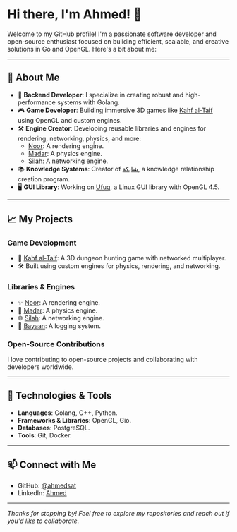 # Hi there, I'm Ahmed! 👋

Welcome to my GitHub profile! I'm a passionate software developer and open-source enthusiast focused on building efficient, scalable, and creative solutions in Go and OpenGL. Here's a bit about me:

---

## 🚀 About Me
- 🌟 **Backend Developer**: I specialize in creating robust and high-performance systems with Golang.
- 🎮 **Game Developer**: Building immersive 3D games like [Kahf al-Taif](https://github.com/ahmedsat/kahf-al-taif) using OpenGL and custom engines.
- 🛠️ **Engine Creator**: Developing reusable libraries and engines for rendering, networking, physics, and more:
  - [Noor](https://github.com/ahmedsat/noor): A rendering engine.
  - [Madar](https://github.com/ahmedsat/madar): A physics engine.
  - [Silah](https://github.com/ahmedsat/silah): A networking engine.
- 📚 **Knowledge Systems**: Creator of [شابكة](https://github.com/ahmedsat/shabaka), a knowledge relationship creation program.
- 🖥️ **GUI Library**: Working on [Ufuq](https://github.com/ahmedsat/ufuq), a Linux GUI library with OpenGL 4.5.

---

## 📈 My Projects
### Game Development
- 🎨 [Kahf al-Taif](https://github.com/ahmedsat/kahf-al-taif): A 3D dungeon hunting game with networked multiplayer.
- 🛠️ Built using custom engines for physics, rendering, and networking.

### Libraries & Engines
- ✨ [Noor](https://github.com/ahmedsat/noor): A rendering engine.
- 🔧 [Madar](https://github.com/ahmedsat/madar): A physics engine.
- 🌐 [Silah](https://github.com/ahmedsat/silah): A networking engine.
- 📜 [Bayaan](https://github.com/ahmedsat/bayaan): A logging system.

### Open-Source Contributions
I love contributing to open-source projects and collaborating with developers worldwide.

---

## 🔧 Technologies & Tools
- **Languages**: Golang, C++, Python.
- **Frameworks & Libraries**: OpenGL, Gio.
- **Databases**: PostgreSQL.
- **Tools**: Git, Docker.

---

## 📫 Connect with Me
- GitHub: [@ahmedsat](https://github.com/ahmedsat)
- LinkedIn: [Ahmed](#)

---

_Thanks for stopping by! Feel free to explore my repositories and reach out if you'd like to collaborate._
